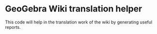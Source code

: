 # GeoGebra Wiki translation helper
This code will help in the translation work of the wiki by generating useful reports.
